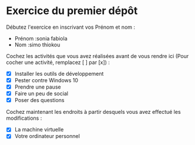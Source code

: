 # Exercice du premier dépôt

 Débutez l'exercice en inscrivant vos Prénom et nom :

 - Prénom :sonia fabiola 
 - Nom :simo thiokou 

 Cochez les activités que vous avez réalisées avant de vous rendre ici (Pour cocher une activité, remplacez [ ] par [x]) :

 - [x] Installer les outils de développement
 - [x] Pester contre Windows 10
 - [x] Prendre une pause
 - [x] Faire un peu de social
 - [x] Poser des questions

 Cochez maintenant les endroits à partir desquels vous avez effectué les modifications :

 - [x] La machine virtuelle
 - [x] Votre ordinateur personnel
